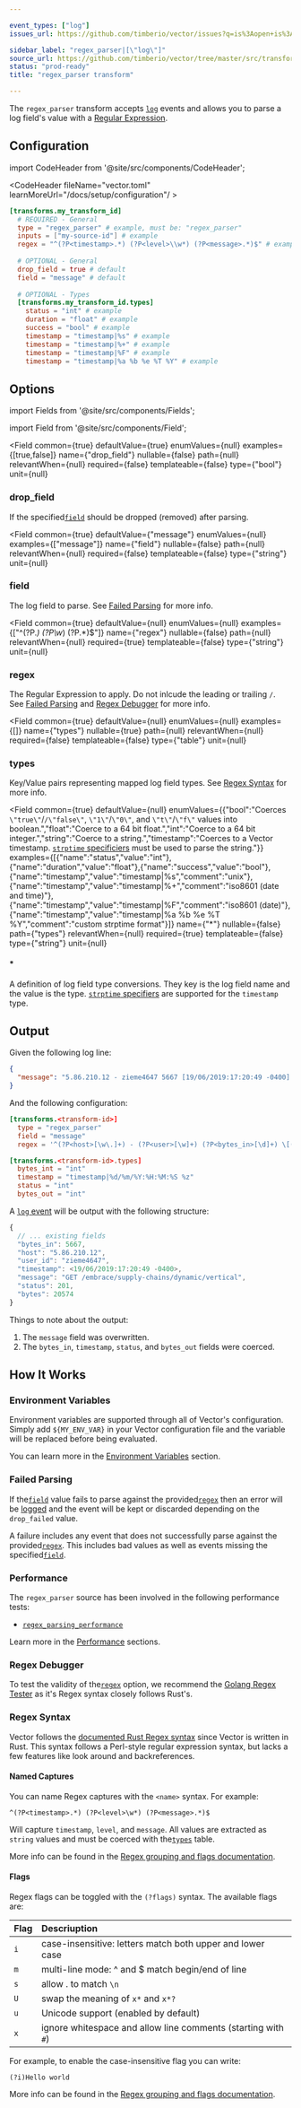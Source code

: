```yaml
---

event_types: ["log"]
issues_url: https://github.com/timberio/vector/issues?q=is%3Aopen+is%3Aissue+label%3A%22transform%3A+regex_parser%22

sidebar_label: "regex_parser|[\"log\"]"
source_url: https://github.com/timberio/vector/tree/master/src/transforms/regex_parser.rs
status: "prod-ready"
title: "regex_parser transform"

---
```


The `regex_parser` transform accepts [`log`][docs.data-model#log] events and allows you to parse a log field's value with a [Regular Expression][urls.regex].

## Configuration

import CodeHeader from '@site/src/components/CodeHeader';

<CodeHeader fileName="vector.toml" learnMoreUrl="/docs/setup/configuration"/ >

```toml
[transforms.my_transform_id]
  # REQUIRED - General
  type = "regex_parser" # example, must be: "regex_parser"
  inputs = ["my-source-id"] # example
  regex = "^(?P<timestamp>.*) (?P<level>\\w*) (?P<message>.*)$" # example
  
  # OPTIONAL - General
  drop_field = true # default
  field = "message" # default
  
  # OPTIONAL - Types
  [transforms.my_transform_id.types]
    status = "int" # example
    duration = "float" # example
    success = "bool" # example
    timestamp = "timestamp|%s" # example
    timestamp = "timestamp|%+" # example
    timestamp = "timestamp|%F" # example
    timestamp = "timestamp|%a %b %e %T %Y" # example
```

## Options

import Fields from '@site/src/components/Fields';

import Field from '@site/src/components/Field';

<Fields filters={true}>


<Field
  common={true}
  defaultValue={true}
  enumValues={null}
  examples={[true,false]}
  name={"drop_field"}
  nullable={false}
  path={null}
  relevantWhen={null}
  required={false}
  templateable={false}
  type={"bool"}
  unit={null}
  >

### drop_field

If the specified[`field`](#field) should be dropped (removed) after parsing.


</Field>


<Field
  common={true}
  defaultValue={"message"}
  enumValues={null}
  examples={["message"]}
  name={"field"}
  nullable={false}
  path={null}
  relevantWhen={null}
  required={false}
  templateable={false}
  type={"string"}
  unit={null}
  >

### field

The log field to parse. See [Failed Parsing](#failed-parsing) for more info.


</Field>


<Field
  common={true}
  defaultValue={null}
  enumValues={null}
  examples={["^(?P<timestamp>.*) (?P<level>\\w*) (?P<message>.*)$"]}
  name={"regex"}
  nullable={false}
  path={null}
  relevantWhen={null}
  required={true}
  templateable={false}
  type={"string"}
  unit={null}
  >

### regex

The Regular Expression to apply. Do not inlcude the leading or trailing `/`. See [Failed Parsing](#failed-parsing) and [Regex Debugger](#regex-debugger) for more info.


</Field>


<Field
  common={true}
  defaultValue={null}
  enumValues={null}
  examples={[]}
  name={"types"}
  nullable={true}
  path={null}
  relevantWhen={null}
  required={false}
  templateable={false}
  type={"table"}
  unit={null}
  >

### types

Key/Value pairs representing mapped log field types. See [Regex Syntax](#regex-syntax) for more info.

<Fields filters={false}>


<Field
  common={true}
  defaultValue={null}
  enumValues={{"bool":"Coerces `\"true\"`/`/\"false\"`, `\"1\"`/`\"0\"`, and `\"t\"`/`\"f\"` values into boolean.","float":"Coerce to a 64 bit float.","int":"Coerce to a 64 bit integer.","string":"Coerce to a string.","timestamp":"Coerces to a Vector timestamp. [`strptime` specificiers][urls.strptime_specifiers] must be used to parse the string."}}
  examples={[{"name":"status","value":"int"},{"name":"duration","value":"float"},{"name":"success","value":"bool"},{"name":"timestamp","value":"timestamp|%s","comment":"unix"},{"name":"timestamp","value":"timestamp|%+","comment":"iso8601 (date and time)"},{"name":"timestamp","value":"timestamp|%F","comment":"iso8601 (date)"},{"name":"timestamp","value":"timestamp|%a %b %e %T %Y","comment":"custom strptime format"}]}
  name={"*"}
  nullable={false}
  path={"types"}
  relevantWhen={null}
  required={true}
  templateable={false}
  type={"string"}
  unit={null}
  >

#### *

A definition of log field type conversions. They key is the log field name and the value is the type. [`strptime` specifiers][urls.strptime_specifiers] are supported for the `timestamp` type.


</Field>


</Fields>

</Field>


</Fields>

## Output

Given the following log line:

```json
{
  "message": "5.86.210.12 - zieme4647 5667 [19/06/2019:17:20:49 -0400] \"GET /embrace/supply-chains/dynamic/vertical\" 201 20574"
}
```

And the following configuration:

```toml
[transforms.<transform-id>]
  type = "regex_parser"
  field = "message"
  regex = '^(?P<host>[\w\.]+) - (?P<user>[\w]+) (?P<bytes_in>[\d]+) \[(?P<timestamp>.*)\] "(?P<method>[\w]+) (?P<path>.*)" (?P<status>[\d]+) (?P<bytes_out>[\d]+)$'

[transforms.<transform-id>.types]
  bytes_int = "int"
  timestamp = "timestamp|%d/%m/%Y:%H:%M:%S %z"
  status = "int"
  bytes_out = "int"
```

A [`log` event][docs.data-model.log] will be output with the following structure:

```javascript
{
  // ... existing fields
  "bytes_in": 5667,
  "host": "5.86.210.12",
  "user_id": "zieme4647",
  "timestamp": <19/06/2019:17:20:49 -0400>,
  "message": "GET /embrace/supply-chains/dynamic/vertical",
  "status": 201,
  "bytes": 20574
}
```

Things to note about the output:

1. The `message` field was overwritten.
2. The `bytes_in`, `timestamp`, `status`, and `bytes_out` fields were coerced.


## How It Works

### Environment Variables

Environment variables are supported through all of Vector's configuration.
Simply add `${MY_ENV_VAR}` in your Vector configuration file and the variable
will be replaced before being evaluated.

You can learn more in the [Environment Variables][docs.configuration#environment-variables]
section.

### Failed Parsing

If the[`field`](#field) value fails to parse against the provided[`regex`](#regex) then an error
will be [logged][docs.monitoring#logs] and the event will be kept or discarded
depending on the `drop_failed` value.

A failure includes any event that does not successfully parse against the
provided[`regex`](#regex). This includes bad values as well as events missing the
specified[`field`](#field).

### Performance

The `regex_parser` source has been involved in the following performance tests:

* [`regex_parsing_performance`][urls.regex_parsing_performance_test]

Learn more in the [Performance][docs.performance] sections.

### Regex Debugger

To test the validity of the[`regex`](#regex) option, we recommend the [Golang Regex
Tester][urls.regex_tester] as it's Regex syntax closely 
follows Rust's.

### Regex Syntax

Vector follows the [documented Rust Regex syntax][urls.rust_regex_syntax] since
Vector is written in Rust. This syntax follows a Perl-style regular expression
syntax, but lacks a few features like look around and backreferences.

#### Named Captures

You can name Regex captures with the `<name>` syntax. For example:

```
^(?P<timestamp>.*) (?P<level>\w*) (?P<message>.*)$
```

Will capture `timestamp`, `level`, and `message`. All values are extracted as
`string` values and must be coerced with the[`types`](#types) table.

More info can be found in the [Regex grouping and flags
documentation][urls.regex_grouping_and_flags].

#### Flags

Regex flags can be toggled with the `(?flags)` syntax. The available flags are:

| Flag | Descriuption |
| :--- | :----------- |
| `i`  | case-insensitive: letters match both upper and lower case |
| `m`  | multi-line mode: ^ and $ match begin/end of line |
| `s`  | allow . to match `\n` |
| `U`  | swap the meaning of `x*` and `x*?` |
| `u`  | Unicode support (enabled by default) |
| `x`  | ignore whitespace and allow line comments (starting with `#`)

For example, to enable the case-insensitive flag you can write:

```
(?i)Hello world
```

More info can be found in the [Regex grouping and flags
documentation][urls.regex_grouping_and_flags].


[docs.configuration#environment-variables]: /docs/setup/configuration#environment-variables
[docs.data-model#log]: /docs/about/data-model#log
[docs.data-model.log]: /docs/about/data-model/log
[docs.monitoring#logs]: /docs/administration/monitoring#logs
[docs.performance]: /docs/about/performance
[urls.regex]: https://en.wikipedia.org/wiki/Regular_expression
[urls.regex_grouping_and_flags]: https://docs.rs/regex/1.1.7/regex/#grouping-and-flags
[urls.regex_parsing_performance_test]: https://github.com/timberio/vector-test-harness/tree/master/cases/regex_parsing_performance
[urls.regex_tester]: https://regex-golang.appspot.com/assets/html/index.html
[urls.rust_regex_syntax]: https://docs.rs/regex/1.1.7/regex/#syntax
[urls.strptime_specifiers]: https://docs.rs/chrono/0.3.1/chrono/format/strftime/index.html
